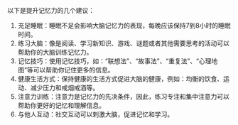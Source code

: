 以下是提升记忆力的几个建议：

1. 充足睡眠：睡眠不足会影响大脑记忆力的表现，每晚应该保持7到8小时的睡眠时间。
2. 练习大脑：像是阅读、学习新知识、游戏、谜题或者其他需要思考的活动可以帮助你的大脑训练记忆力。
3. 记忆技巧：使用记忆技巧，如：“联想法”、“故事法”、“重复法”、“心理地图”等可以帮助你记住更多的信息。
4. 健康生活方式：保持健康的生活方式促进大脑的健康，例如：均衡的饮食、运动、减少压力和戒烟戒酒等。
5. 注意力训练：注意力是记忆力的先决条件，因此，练习专注和集中注意力可以帮助你更好的记忆和理解信息。
6. 与他人互动：社交互动可以刺激大脑，促进记忆和学习。